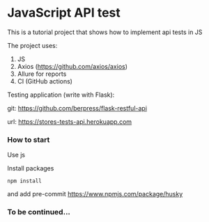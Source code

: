 # JavaScript API test

This is a tutorial project that shows how to implement api tests in JS

The project uses:
1. JS
2. Axios (https://github.com/axios/axios)
3. Allure for reports
4. CI (GitHub actions)


Testing application (write with Flask):

git: https://github.com/berpress/flask-restful-api

url: https://stores-tests-api.herokuapp.com

### How to start

Use js

Install packages

```
npm install
```

and add pre-commit https://www.npmjs.com/package/husky

### To be continued...

